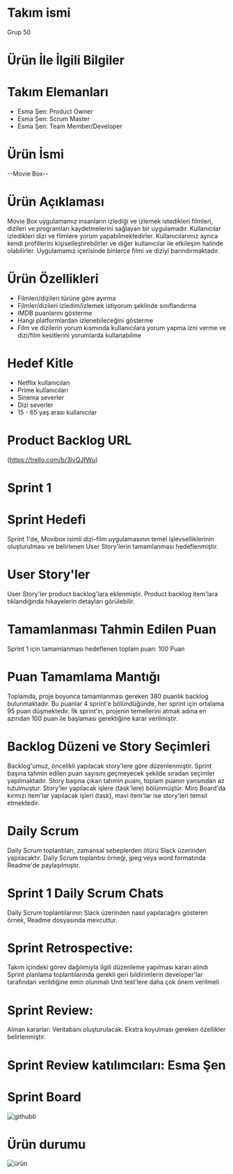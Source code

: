 # Takım ismi
Grup 50
# Ürün İle İlgili Bilgiler
# Takım Elemanları
* Esma Şen: Product Owner
* Esma Şen: Scrum Master
* Esma Şen: Team Member/Developer 
# Ürün İsmi
--Movie Box--
# Ürün Açıklaması
Movie Box uygulamamız insanların izlediği ve izlemek istedikleri filmleri, dizileri ve programları kaydetmelerini sağlayan bir uygulamadır. Kullanıcılar izledikleri dizi ve filmlere yorum yapabilmektedirler. Kullanıcılarımız ayrıca kendi profillerini kişiselleştirebilirler ve diğer kullanıcılar ile etkileşim halinde olabilirler. Uygulamamız içerisinde binlerce filmi ve diziyi barındırmaktadır.
# Ürün Özellikleri
* Filmleri/dizileri türüne göre ayırma
* Filmler/dizileri izledim/izlemek istiyorum şeklinde sınıflandırma
* IMDB puanlarını gösterme
* Hangi platformlardan izlenebileceğini gösterme
* Film ve dizilerin yorum kısmında kullanıcılara yorum yapma izni verme ve dizi/film kesitlerini yorumlarda kullanabilme
# Hedef Kitle
* Netflix kullanıcıları
* Prime kullanıcıları
* Sinema severler
* Dizi severler
* 15 - 65 yaş arası kullanıcılar
  
# Product Backlog URL
(https://trello.com/b/3lvQJfWu)
# Sprint 1
# Sprint Hedefi
Sprint 1'de, Movibox isimli dizi-film uygulamasının temel işlevselliklerinin oluşturulması ve belirlenen User Story'lerin tamamlanması hedeflenmiştir.

# User Story'ler
User Story'ler product backlog'lara eklenmiştir. Product backlog item'lara tıklandığında hikayelerin detayları görülebilir.

# Tamamlanması Tahmin Edilen Puan
Sprint 1 için tamamlanması hedeflenen toplam puan: 100 Puan

# Puan Tamamlama Mantığı
Toplamda, proje boyunca tamamlanması gereken 380 puanlık backlog bulunmaktadır.
Bu puanlar 4 sprint'e bölündüğünde, her sprint için ortalama 95 puan düşmektedir.
İlk sprint'in, projenin temellerini atmak adına en azından 100 puan ile başlaması gerektiğine karar verilmiştir.
# Backlog Düzeni ve Story Seçimleri
Backlog'umuz, öncelikli yapılacak story'lere göre düzenlenmiştir.
Sprint başına tahmin edilen puan sayısını geçmeyecek şekilde sıradan seçimler yapılmaktadır.
Story başına çıkan tahmin puanı, toplam puanın yarısından az tutulmuştur.
Story'ler yapılacak işlere (task'lere) bölünmüştür.
Miro Board'da kırmızı item'lar yapılacak işleri (task), mavi item'lar ise story'leri temsil etmektedir.
# Daily Scrum
Daily Scrum toplantıları, zamansal sebeplerden ötürü Slack üzerinden yapılacaktır.
Daily Scrum toplantısı örneği, jpeg veya word formatında Readme'de paylaşılmıştır.
# Sprint 1 Daily Scrum Chats
Daily Scrum toplantılarının Slack üzerinden nasıl yapılacağını gösteren örnek, Readme dosyasında mevcuttur.
# Sprint Retrospective:
Takım içindeki görev dağılımıyla ilgili düzenleme yapılması kararı alındı
Sprint planlama toplantılarında gerekli geri bildirimlerin developer'lar tarafından verildiğine emin olunmalı
Unit test'lere daha çok önem verilmeli 
# Sprint Review: 
Alınan kararlar: Veritabanı oluşturulacak. Ekstra koyulması gereken özellikler belirlenmiştir. 
# Sprint Review katılımcıları: Esma Şen


# Sprint Board
![githubb](https://github.com/faradaystorm/akademibootcamp/assets/96180440/500e7ee2-a47e-4e8a-8a02-088a92ccfb30)

# Ürün durumu
![ürün](https://github.com/faradaystorm/akademibootcamp/assets/96180440/9a6b210c-60f2-40cf-90bd-12d5cd9dffe1)


